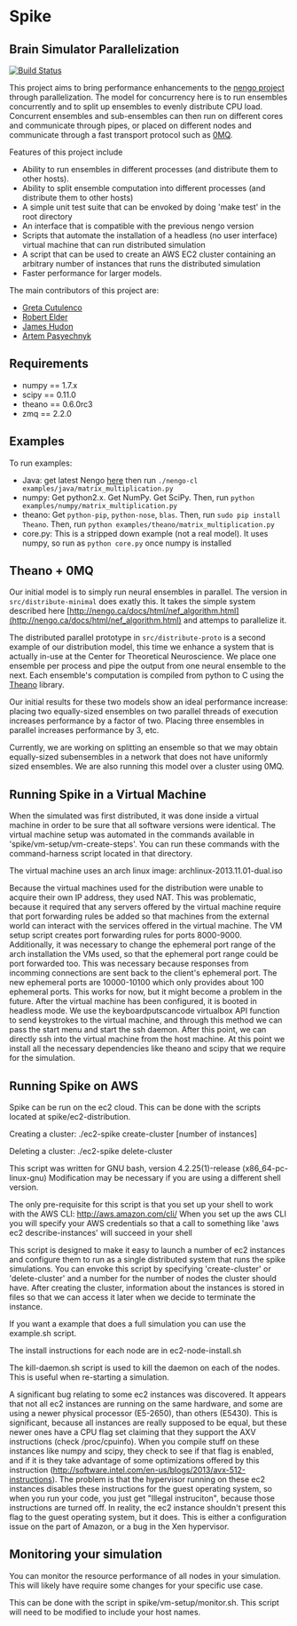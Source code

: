 Spike
=====

Brain Simulator Parallelization
-------------------------------

[![Build Status](https://travis-ci.org/Hudon/spike.png)](https://travis-ci.org/Hudon/spike)

This project aims to bring performance enhancements to the [nengo project](http://www.nengo.ca/) through parallelization.
The model for concurrency here is to run ensembles concurrently and to split up ensembles to evenly distribute CPU load.
Concurrent ensembles and sub-ensembles can then run on different cores and communicate through pipes, or placed
on different nodes and communicate through a fast transport protocol such as [0MQ](http://www.zeromq.org/).

Features of this project include

*  Ability to run ensembles in different processes (and distribute them to other hosts).
*  Ability to split ensemble computation into different processes (and distribute them to other hosts)
*  A simple unit test suite that can be envoked by doing 'make test' in the root directory
*  An interface that is compatible with the previous nengo version
*  Scripts that automate the installation of a headless (no user interface) virtual machine that can run distributed simulation
*  A script that can be used to create an AWS EC2 cluster containing an arbitrary number of instances that runs the distributed simulation
*  Faster performance for larger models.

The main contributors of this project are:
* [Greta Cutulenco](https://github.com/gretac)
* [Robert Elder](https://github.com/robertelder)
* [James Hudon](https://github.com/Hudon)
* [Artem Pasyechnyk](https://github.com/artemip)

Requirements
------------

* numpy == 1.7.x
* scipy == 0.11.0
* theano == 0.6.0rc3
* zmq == 2.2.0


Examples
--------
To run examples:
* Java: get latest Nengo
  [here](http://ctnsrv.uwaterloo.ca:8080/jenkins/job/Nengo/lastSuccessfulBuild/artifact/nengo-latest.zip)
  then run `./nengo-cl examples/java/matrix_multiplication.py`
* numpy: Get python2.x. Get NumPy. Get SciPy. Then, run `python
  examples/numpy/matrix_multiplication.py`
* theano: Get `python-pip`, `python-nose`, `blas`. Then, run `sudo pip install
  Theano`. Then, run `python examples/theano/matrix_multiplication.py`
* core.py: This is a stripped down example (not a real model). It uses numpy,
  so run as `python core.py` once numpy is installed

Theano + 0MQ
------------

Our initial model is to simply run neural ensembles in parallel.
The version in `src/distribute-minimal` does exatly this. It takes the simple system described here
[http://nengo.ca/docs/html/nef_algorithm.html](http://nengo.ca/docs/html/nef_algorithm.html)
and attemps to parallelize it. 

The distributed parallel prototype in `src/distribute-proto` is a second example of
our distribution model, this time we enhance a system that is actually in-use at the Center for Theoretical Neuroscience.
We place one ensemble per process and pipe the output from one neural ensemble to the next. Each ensemble's computation
is compiled from python to C using the [Theano](http://deeplearning.net/software/theano/) library.

Our initial results for these two models show an ideal performance increase: placing two equally-sized ensembles on two
parallel threads of execution increases performance by a factor of two. Placing three ensembles in parallel
increases performance by 3, etc.

Currently, we are working on splitting an ensemble so that we may obtain equally-sized subensembles in a network
that does not have uniformly sized ensembles. We are also running this model over a cluster using 0MQ.


Running Spike in a Virtual Machine
------------
When the simulated was first distributed, it was done inside a virtual machine in order to be sure that all software versions were identical.
The virtual machine setup was automated in the commands available in 'spike/vm-setup/vm-create-steps'.
You can run these commands with the command-harness script located in that directory.

The virtual machine uses an arch linux image: archlinux-2013.11.01-dual.iso

Because the virtual machines used for the distribution were unable to acquire their own IP address, they used NAT.  This was problematic, because it required that any servers offered by the virtual machine require that port forwarding rules be added so that machines from the external world can interact with the services offered in the virtual machine.  The VM setup script creates port forwarding rules for ports 8000-9000.  Additionally, it was necessary to change the ephemeral port range of the arch installation the VMs used, so that the ephemeral port range could be port forwarded too.  This was necessary because responses from incomming connections are sent back to the client's ephemeral port.  The new ephemeral ports are 10000-10100 which only provides about 100 ephemeral ports.  This works for now, but it might become a problem in the future.  After the virtual machine has been configured, it is booted in headless mode.  We use the keyboardputscancode virtualbox API function to send keystrokes to the virtual machine, and through this method we can pass the start menu and start the ssh daemon.  After this point, we can directly ssh into the virtual machine from the host machine.  At this point we install all the necessary dependencies like theano and scipy that we require for the simulation.


Running Spike on AWS
------------

Spike can be run on the ec2 cloud.  This can be done with the scripts located at spike/ec2-distribution.

Creating a cluster:
./ec2-spike create-cluster [number of instances]

Deleting a cluster:
./ec2-spike delete-cluster


This script was written for GNU bash, version 4.2.25(1)-release (x86_64-pc-linux-gnu)
Modification may be necessary if you are using a different shell version.

The only pre-requisite for this script is that you set up your shell to work with the AWS CLI:
http://aws.amazon.com/cli/
When you set up the aws CLI you will specify your AWS credentials so that a call to something like 'aws ec2 describe-instances' will succeed in your shell

This script is designed to make it easy to launch a number of ec2 instances and configure them to run
as a single distributed system that runs the spike simulations.
You can envoke this script by specifying 'create-cluster' or 'delete-cluster' and a number for the number of nodes the cluster should have.
After creating the cluster, information about the instances is stored in files so that we can access it later when we decide to terminate the instance.

If you want a example that does a full simulation you can use the example.sh script.

The install instructions for each node are in  ec2-node-install.sh

The kill-daemon.sh script is used to kill the daemon on each of the nodes.  This is useful when re-starting a simulation.

A significant bug relating to some ec2 instances was discovered.  It appears that not all ec2 instances are running on the same hardware, and some are using a newer physical processor (E5-2650), than others (E5430).  This is significant, because all instances are really supposed to be equal, but these newer ones have a CPU flag set claiming that they support the AXV instructions (check /proc/cpuinfo).  When you compile stuff on these instances like numpy and scipy, they check to see if that flag is enabled, and if it is they take advantage of some optimizations offered by this instruction (http://software.intel.com/en-us/blogs/2013/avx-512-instructions).  The problem is that the hypervisor running on these ec2 instances disables these instructions for the guest operating system, so when you run your code, you just get "Illegal instruciton", because those instructions are turned off.  In reality, the ec2 instance shouldn't present this flag to the guest operating system, but it does.  This is either a configuration issue on the part of Amazon, or a bug in the Xen hypervisor.

Monitoring your simulation
------------

You can monitor the resource performance of all nodes in your simulation.  This will likely have require some changes for your specific use case.

This can be done with the script in spike/vm-setup/monitor.sh.  This script will need to be modified to include your host names.
